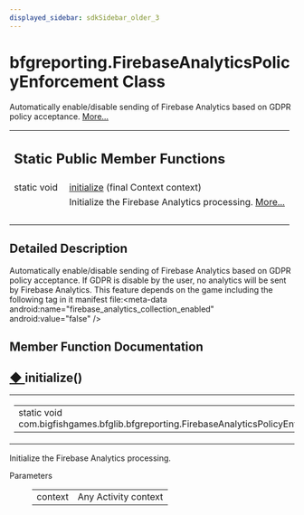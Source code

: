 ```yaml
---
displayed_sidebar: sdkSidebar_older_3
---
```

# bfgreporting.FirebaseAnalyticsPolicyEnforcement Class 

<div class="contents">Automatically enable/disable sending of Firebase Analytics based on GDPR policy acceptance.    <a href="classcom_1_1bigfishgames_1_1bfglib_1_1bfgreporting_1_1_firebase_analytics_policy_enforcement.html#details">More...</a><table class="memberdecls"><tr class="heading"><td colspan="2"><h2 class="groupheader"><a id="pub-static-methods" name="pub-static-methods"></a> Static Public Member Functions</h2></td></tr><tr class="memitem:a461dd50922808085eb2dd428085169b4"><td class="memItemLeft" align="right" valign="top">static void&#160;</td><td class="memItemRight" valign="bottom"><a class="el" href="classcom_1_1bigfishgames_1_1bfglib_1_1bfgreporting_1_1_firebase_analytics_policy_enforcement.html#a461dd50922808085eb2dd428085169b4">initialize</a> (final Context context)</td></tr><tr class="memdesc:a461dd50922808085eb2dd428085169b4"><td class="mdescLeft">&#160;</td><td class="mdescRight">Initialize the Firebase Analytics processing.  <a href="classcom_1_1bigfishgames_1_1bfglib_1_1bfgreporting_1_1_firebase_analytics_policy_enforcement.html#a461dd50922808085eb2dd428085169b4">More...</a><br /></td></tr><tr class="separator:a461dd50922808085eb2dd428085169b4"><td class="memSeparator" colspan="2">&#160;</td></tr></table><a name="details" id="details"></a><h2 class="groupheader">Detailed Description</h2><div class="textblock">Automatically enable/disable sending of Firebase Analytics based on GDPR policy acceptance. If GDPR is disable by the user, no analytics will be sent by Firebase Analytics. This feature depends on the game including the following tag in it manifest file:&lt;meta-data android:name="firebase_analytics_collection_enabled" android:value="false" /&gt; </div><h2 class="groupheader">Member Function Documentation</h2><a id="a461dd50922808085eb2dd428085169b4" name="a461dd50922808085eb2dd428085169b4"></a><h2 class="memtitle"><span class="permalink"><a href="#a461dd50922808085eb2dd428085169b4">&#9670;&nbsp;</a></span>initialize()</h2><div class="memitem"><div class="memproto"><table class="mlabels"><tr><td class="mlabels-left"><table class="memname"><tr><td class="memname">static void com.bigfishgames.bfglib.bfgreporting.FirebaseAnalyticsPolicyEnforcement.initialize </td><td>(</td><td class="paramtype">final Context&#160;</td><td class="paramname"><em>context</em></td><td>)</td><td></td></tr></table></td><td class="mlabels-right"><span class="mlabels"><span class="mlabel">inline</span><span class="mlabel">static</span></span></td></tr></table></div><div class="memdoc">Initialize the Firebase Analytics processing. <dl class="params"><dt>Parameters</dt><dd><table class="params"><tr><td class="paramname">context</td><td>Any Activity context </td></tr></table></dd></dl></div></div></div> 
